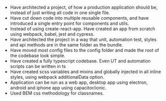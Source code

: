- Have architected a project, of how a production application should be, instead of just writing all code in one single file.
- Have cut down code into multiple reusable components, and have introduced a single entry point for components and utils.
- Instead of using create-react-app. Have created an app from scratch using webpack, babel, jest and cypress.
- Have architected the project in a way that unit, automation test, styles and api methods are in the same folder as the bundle.
- Have moved most config files to the config folder and made the root of the codebase look simple.
- Have created a fully typescript codebase. Even UT and automation scripts can be written in ts
- Have created scss variables and mixins and globally injected in all inline styles, using webpack additionalData option.
- Application can be run as a web app, desktop app using electron, android and iphone app using capacitor/ionic.
- Used BEM css methodology for classnames.
